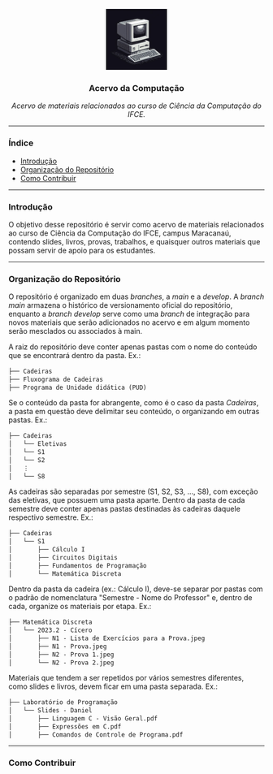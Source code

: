 <p align="center">
  <img src="src/images/logo.jpg" width="120px" height="120px">
  <h3 align="center"><b>Acervo da Computação</b></h3>
  <p align="center"><i>Acervo de materiais relacionados ao curso de Ciência da Computação do IFCE. </i></p>

---

### Índice
- [Introdução](https://github.com/scriptprivate/acervo-computacao?tab=readme-ov-file#introdu%C3%A7%C3%A3o)
- [Organização do Repositório](https://github.com/scriptprivate/acervo-computacao?tab=readme-ov-file#organiza%C3%A7%C3%A3o-do-reposit%C3%B3rio)
- [Como Contribuir](https://github.com/scriptprivate/acervo-computacao?tab=readme-ov-file#como-contribuir)

---

### Introdução

O objetivo desse repositório é servir como acervo de materiais relacionados ao curso de Ciência da Computação do IFCE, campus Maracanaú, contendo slides, livros, provas, trabalhos, e quaisquer outros materiais que possam servir de apoio para os estudantes. 

---

### Organização do Repositório 

O repositório é organizado em duas *branches*, a *main* e a *develop*. A *branch* *main* armazena o histórico de versionamento oficial do repositório, enquanto a *branch* *develop* serve como uma *branch* de integração para novos materiais que serão adicionados no acervo e em algum momento serão mesclados ou associados à main. 

A raiz do repositório deve conter apenas pastas com o nome do conteúdo que se encontrará dentro da pasta. Ex.:

```
├── Cadeiras
├── Fluxograma de Cadeiras
├── Programa de Unidade didática (PUD)
```

Se o conteúdo da pasta for abrangente, como é o caso da pasta *Cadeiras*, a pasta em questão deve delimitar seu conteúdo, o organizando em outras pastas. Ex.:

```
├── Cadeiras
│   └── Eletivas
│   └── S1
│   └── S2
│   ⋮ 
│   └── S8
```

As cadeiras são separadas por semestre (S1, S2, S3, ..., S8), com exceção das eletivas, que possuem uma pasta aparte. Dentro da pasta de cada semestre deve conter apenas pastas destinadas às cadeiras daquele respectivo semestre. Ex.:

```
├── Cadeiras
│   └── S1
│       ├── Cálculo I
│       ├── Circuitos Digitais
│       ├── Fundamentos de Programação
│       └── Matemática Discreta
```

Dentro da pasta da cadeira (ex.: Cálculo I), deve-se separar por pastas com o padrão de nomenclatura "Semestre - Nome do Professor" e, dentro de cada, organize os materiais por etapa. Ex.:

```
├── Matemática Discreta
│   └── 2023.2 - Cícero
│       ├── N1 - Lista de Exercícios para a Prova.jpeg
│       ├── N1 - Prova.jpeg
│       ├── N2 - Prova 1.jpeg
│       └── N2 - Prova 2.jpeg
```

Materiais que tendem a ser repetidos por vários semestres diferentes, como slides e livros, devem ficar em uma pasta separada. Ex.:

```
├── Laboratório de Programação
│   └── Slides - Daniel
│       ├── Linguagem C - Visão Geral.pdf
│       ├── Expressões em C.pdf
│       ├── Comandos de Controle de Programa.pdf
```

--- 

### Como Contribuir 
